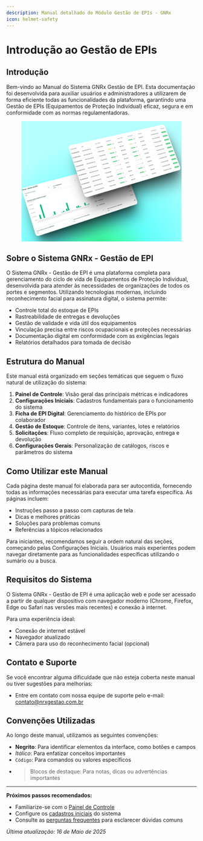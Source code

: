 ```yaml
---
description: Manual detalhado do Módulo Gestão de EPIs - GNRx
icon: helmet-safety
---
```


# Introdução ao Gestão de EPIs

## Introdução

Bem-vindo ao Manual do Sistema GNRx Gestão de EPI. Esta documentação foi desenvolvida para auxiliar usuários e administradores a utilizarem de forma eficiente todas as funcionalidades da plataforma, garantindo uma Gestão de EPIs (Equipamentos de Proteção Individual) eficaz, segura e em conformidade com as normas regulamentadoras.

<figure><img src=".gitbook/assets/image (4) (1) (1).png" alt=""><figcaption></figcaption></figure>

## Sobre o Sistema GNRx - Gestão de EPI

O Sistema GNRx - Gestão de EPI é uma plataforma completa para gerenciamento do ciclo de vida de Equipamentos de Proteção Individual, desenvolvida para atender às necessidades de organizações de todos os portes e segmentos. Utilizando tecnologias modernas, incluindo reconhecimento facial para assinatura digital, o sistema permite:

* Controle total do estoque de EPIs
* Rastreabilidade de entregas e devoluções
* Gestão de validade e vida útil dos equipamentos
* Vinculação precisa entre riscos ocupacionais e proteções necessárias
* Documentação digital em conformidade com as exigências legais
* Relatórios detalhados para tomada de decisão

## Estrutura do Manual

Este manual está organizado em seções temáticas que seguem o fluxo natural de utilização do sistema:

1. **Painel de Controle**: Visão geral das principais métricas e indicadores
2. **Configurações Iniciais**: Cadastros fundamentais para o funcionamento do sistema
3. **Ficha de EPI Digital**: Gerenciamento do histórico de EPIs por colaborador
4. **Gestão de Estoque**: Controle de itens, variantes, lotes e relatórios
5. **Solicitações**: Fluxo completo de requisição, aprovação, entrega e devolução
6. **Configurações Gerais**: Personalização de catálogos, riscos e parâmetros do sistema

## Como Utilizar este Manual

Cada página deste manual foi elaborada para ser autocontida, fornecendo todas as informações necessárias para executar uma tarefa específica. As páginas incluem:

* Instruções passo a passo com capturas de tela
* Dicas e melhores práticas
* Soluções para problemas comuns
* Referências a tópicos relacionados

Para iniciantes, recomendamos seguir a ordem natural das seções, começando pelas Configurações Iniciais. Usuários mais experientes podem navegar diretamente para as funcionalidades específicas utilizando o sumário ou a busca.

## Requisitos do Sistema

O Sistema GNRx - Gestão de EPI é uma aplicação web e pode ser acessado a partir de qualquer dispositivo com navegador moderno (Chrome, Firefox, Edge ou Safari nas versões mais recentes) e conexão à internet.

Para uma experiência ideal:

* Conexão de internet estável
* Navegador atualizado
* Câmera para uso do reconhecimento facial (opcional)

## Contato e Suporte

Se você encontrar alguma dificuldade que não esteja coberta neste manual ou tiver sugestões para melhorias:

* Entre em contato com nossa equipe de suporte pelo e-mail: contato@nrxgestao.com.br

## Convenções Utilizadas

Ao longo deste manual, utilizamos as seguintes convenções:

* **Negrito**: Para identificar elementos da interface, como botões e campos
* _Itálico_: Para enfatizar conceitos importantes
* `Código`: Para comandos ou valores específicos
* > Blocos de destaque: Para notas, dicas ou advertências importantes

***

**Próximos passos recomendados:**

* Familiarize-se com o [Painel de Controle](painel.md)
* Configure os [cadastros iniciais](../configuracoes-iniciais/) do sistema
* Consulte as [perguntas frequentes](faq.md) para esclarecer dúvidas comuns

_Última atualização: 16 de Maio de 2025_
